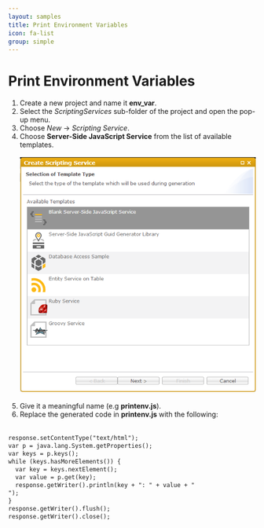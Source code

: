 ```yaml
---
layout: samples
title: Print Environment Variables
icon: fa-list
group: simple
---
```


Print Environment Variables
===

1. Create a new project and name it **env_var**.
2. Select the *ScriptingServices* sub-folder of the project and open the pop-up menu.
3. Choose *New* -> *Scripting Service*.
4. Choose **Server-Side JavaScript Service** from the list of available templates.
<br></br>
![Mail Service 2](images/mail_service/mail_service_2.png)
<br></br>
5. Give it a meaningful name (e.g **printenv.js**).
6. Replace the generated code in **printenv.js** with the following:
<br></br>
<pre><code>response.setContentType("text/html");
var p = java.lang.System.getProperties();
var keys = p.keys();
while (keys.hasMoreElements()) {
  var key = keys.nextElement();
  var value = p.get(key);
  response.getWriter().println(key + ": " + value + "<br>");
}
response.getWriter().flush();
response.getWriter().close();
</code></pre>

